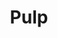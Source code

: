 ---
title: "Pulp"
summary: "British indie rock/Britpop band founded in 1978 in Sheffield. Sole constant member is who formed the band while at school, and led the band through a series of stylistic changes and numerous band members until finding success and a stable lineup by the early 90s. They split in 2002, and reformed in 2011 for a series of reunion concerts before going on hiatus again in 2013. It was announced in 2022 that Pulp was to reunite and play some shows in 2023, as confirmed by Jarvis Cocker at a Q&A for his memoir, \"Good Pop, Bad Pop\", which was initially teased via a cryptic Instagram video posted by Cocker featuring the lyrics, \"What exactly do you do for an encore?\", that featured on the song \"This Is Hardcore\" from the album of the same name. Lineup History: Early Years: **1978**: Jarvis Cocker **, Peter Dalton **, Ian Dalton ** **1979**:Jarvis Cocker **, Peter Dalton **, David 'Fungus' Lockwood **, Mark Swift ** **Jan 1980 - Jul 1980**: Jarvis Cocker **, Peter Dalton **, Philip 'Pip' Thompson **, Mark Swift ** **Jul 1980 - March 1981**: Jarvis Cocker **, Peter Dalton **, Jamie Pinchbeck **, Jimmy Sellars ** **March 1981 - Jan 1982**: Jarvis Cocker **, Peter Dalton **, Jamie Pinchbeck **, Wayne Furniss ** **Feb 1982 - Aug 1982**: Jarvis Cocker **, Peter Dalton **, David Hinkler ** Jamie Pinchbeck **, Wayne Furniss ** It : **Mid 1982**: Jarvis Cocker **, Wayne Furniss **, David Hinkler **, Simon Hinkler **, Peter Boam ** **October 1982 - early 1983**: Jarvis Cocker **, David Hinkler **, Peter Boam **, Tim Allcard **, Michael Paramore ** Everybody's Problem : **1983**: Jarvis Cocker **, Tim Allcard **, Saskia Cocker **, Magnus Doyle ** Freaks & Associated Singles : **1984 - November 1986**: Jarvis Cocker **, Russell Senior **, Candida Doyle **, Pete Mansell **, Magnus Doyle ** **December 1986**: Jarvis Cocker **, Russell Senior **, Captain Sleep **, Steven Havenhand **, Nick Banks ** **1987**: Jarvis Cocker **, Russell Senior **, Candida Doyle **, Steven Havenhand **, Nick Banks ** **Jan 1988 - Aug 1988**: Jarvis Cocker **, Russell Senior **, Candida Doyle **, Antony Genn **, Nick Banks ** Separations, His N' Hers : **Late 1988 - Mid 1995**: Jarvis Cocker **, Russell Senior **, Candida Doyle **, Steve Mackey **, Nick Banks ** Different Class : **Mid-1995 - 1997**: Jarvis Cocker **, Russell Senior **, Mark Webber **, Candida Doyle **, Steve Mackey **, Nick Banks ** This Is Hardcore, We Love Life : **1997 - 2002**: Jarvis Cocker **, Mark Webber **, Candida Doyle **, Steve Mackey **, Nick Banks ** Reunion: **2011**: Jarvis Cocker **, Russell Senior **, Mark Webber **, Candida Doyle **, Steve Mackey **, Nick Banks ** **2012 -2013**: Jarvis Cocker **, Mark Webber **, Candida Doyle **, Steve Mackey **, Nick Banks **"
image: "pulp.jpg"
apple_music_artist_url: "https://music.apple.com/gb/artist/pulp/312518"
---